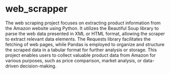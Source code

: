 # web_scrapper

The web scraping project focuses on extracting product information from the Amazon website using Python. It utilizes the Beautiful Soup library to parse the web data presented in XML or HTML format, allowing the scraper to extract relevant data elements. The Requests library facilitates the fetching of web pages, while Pandas is employed to organize and structure the scraped data in a tabular format for further analysis or storage. This project enables users to collect valuable product data from Amazon for various purposes, such as price comparison, market analysis, or data-driven decision-making.
